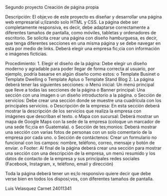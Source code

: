 Segundo proyecto
Creación de página propia

Descripción:
    El obje;vo de este proyecto es diseñar y desarrollar una página web empresarial u;lizando solo HTML y CSS. La página debe ser completamente responsiva, es decir, debe adaptarse correctamente a diferentes tamaños de pantalla, como móviles, tabletas y ordenadores de escritorio. Se solicita crear una página con diseño hamburguesa, es decir, que tenga diferentes secciones en una misma página y se debe navegar en esta por medio de links. Deberá elegir una empresa fic;cia con información e imágenes ficticias.


Procedimiento:
    1. Elegir el diseño de la página: Debe elegir un diseño moderno y agradable para poder llegar de forma correcta al usuario, por ejemplo, podría basarse en algún diseño como estos:
        o Template Businet
        o Template Dwelling
        o Template Aplus
        o Template Stand Blog
    2. La página deberá tener las siguientes secciones:
        o Menú inicial: Un menú principal que lleve a todas las         secciones de la página
        o Banner principal: Una sección con una imagen o un diseño introductorio a la página.
        o Sección de servicios: Debe crear una sección donde se muestre una cuadrícula con los principales servicios.
        o Descripción de la empresa: En esta sección deberá mostrar la descripción de los servicios que realiza la empresa con imágenes que describan el texto.
        o Mapa con sucursal: Deberá mostrar un mapa de Google Maps con la sede de la empresa (coloque un marcador de una sede fic;cia en Guatemala).
        o Sección de tes;monios: Deberá mostrar una sección con varias fotos de personas con un solo comentario de la empresa por cada uno.
        o Sección de contáctenos: Crear un formulario no funcional con los campos: nombre, teléfono, correo, mensaje y botón de enviar.
        o Footer: Al final de la página deberá crear una sección para mostrar una sección con una descripción de la empresa, un menú resumido y los datos de contacto de la empresa y sus principales redes sociales (Facebook, Instagram, x, teléfono, email y dirección)

Toda la página deberá tener un es;lo responsivo quiere decir que debe verse bien en todos los disposi;vos, con diferentes tamaños de pantalla.


Luis Velasquez
Carnet 24011341
